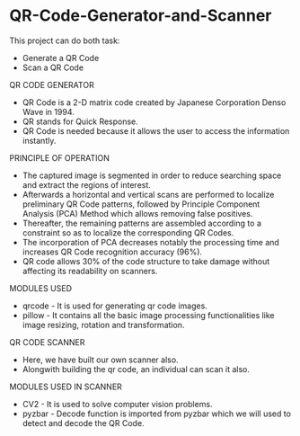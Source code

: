 # QR-Code-Generator-and-Scanner

This project can do both task:

* Generate a QR Code
* Scan a QR Code
  
QR CODE GENERATOR

* QR Code is a 2-D matrix code created by Japanese Corporation Denso Wave in 1994.
* QR stands for Quick Response.
* QR Code is needed because it allows the user to access the information instantly.

PRINCIPLE OF OPERATION
* The captured image is segmented in order to reduce searching space and extract the regions of interest.
* Afterwards a horizontal and vertical scans are performed to localize preliminary QR Code patterns, followed by Principle Component Analysis (PCA) Method which allows removing false positives.
* Thereafter, the remaining patterns are assembled according to a constraint so as to localize the corresponding QR Codes.
* The incorporation of PCA decreases notably the processing time and increases QR Code recognition accuracy (96%).
* QR code allows 30% of the code structure to take damage without affecting its readability on scanners.

MODULES USED

* qrcode - It is used for generating qr code images.
* pillow - It contains all the basic image processing functionalities like image resizing, rotation and transformation.

QR CODE SCANNER

* Here, we have built our own scanner also.
* Alongwith building the qr code, an individual can scan it also.

MODULES USED IN SCANNER

* CV2 - It is used to solve computer vision problems.
* pyzbar - Decode function is imported from pyzbar which we will used to detect and decode the QR Code.
